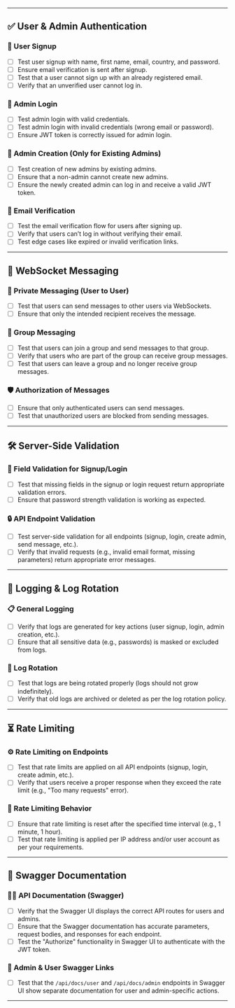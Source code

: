 
---

## ✅ **User & Admin Authentication**

### **📝 User Signup**

* [ ] Test user signup with name, first name, email, country, and password.
* [ ] Ensure email verification is sent after signup.
* [ ] Test that a user cannot sign up with an already registered email.
* [ ] Verify that an unverified user cannot log in.

### **🔑 Admin Login**

* [ ] Test admin login with valid credentials.
* [ ] Test admin login with invalid credentials (wrong email or password).
* [ ] Ensure JWT token is correctly issued for admin login.

### **👑 Admin Creation (Only for Existing Admins)**

* [ ] Test creation of new admins by existing admins.
* [ ] Ensure that a non-admin cannot create new admins.
* [ ] Ensure the newly created admin can log in and receive a valid JWT token.

### **📧 Email Verification**

* [ ] Test the email verification flow for users after signing up.
* [ ] Verify that users can’t log in without verifying their email.
* [ ] Test edge cases like expired or invalid verification links.

---

## 💬 **WebSocket Messaging**

### **🔐 Private Messaging (User to User)**

* [ ] Test that users can send messages to other users via WebSockets.
* [ ] Ensure that only the intended recipient receives the message.

### **👥 Group Messaging**

* [ ] Test that users can join a group and send messages to that group.
* [ ] Verify that users who are part of the group can receive group messages.
* [ ] Test that users can leave a group and no longer receive group messages.

### **🛡️ Authorization of Messages**

* [ ] Ensure that only authenticated users can send messages.
* [ ] Test that unauthorized users are blocked from sending messages.

---

## 🛠️ **Server-Side Validation**

### **📝 Field Validation for Signup/Login**

* [ ] Test that missing fields in the signup or login request return appropriate validation errors.
* [ ] Ensure that password strength validation is working as expected.

### **🔒 API Endpoint Validation**

* [ ] Test server-side validation for all endpoints (signup, login, create admin, send message, etc.).
* [ ] Verify that invalid requests (e.g., invalid email format, missing parameters) return appropriate error messages.

---

## 📝 **Logging & Log Rotation**

### **📋 General Logging**

* [ ] Verify that logs are generated for key actions (user signup, login, admin creation, etc.).
* [ ] Ensure that all sensitive data (e.g., passwords) is masked or excluded from logs.

### **🔄 Log Rotation**

* [ ] Test that logs are being rotated properly (logs should not grow indefinitely).
* [ ] Verify that old logs are archived or deleted as per the log rotation policy.

---

## ⏳ **Rate Limiting**

### **⚙️ Rate Limiting on Endpoints**

* [ ] Test that rate limits are applied on all API endpoints (signup, login, create admin, etc.).
* [ ] Verify that users receive a proper response when they exceed the rate limit (e.g., "Too many requests" error).

### **🔄 Rate Limiting Behavior**

* [ ] Ensure that rate limiting is reset after the specified time interval (e.g., 1 minute, 1 hour).
* [ ] Test that rate limiting is applied per IP address and/or user account as per your requirements.

---

## 📖 **Swagger Documentation**

### **🧑‍💻 API Documentation (Swagger)**

* [ ] Verify that the Swagger UI displays the correct API routes for users and admins.
* [ ] Ensure that the Swagger documentation has accurate parameters, request bodies, and responses for each endpoint.
* [ ] Test the "Authorize" functionality in Swagger UI to authenticate with the JWT token.

### **🔐 Admin & User Swagger Links**

* [ ] Test that the `/api/docs/user` and `/api/docs/admin` endpoints in Swagger UI show separate documentation for user and admin-specific actions.

---

